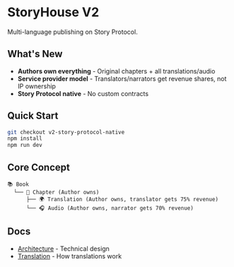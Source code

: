 # StoryHouse V2

Multi-language publishing on Story Protocol.

## What's New

- **Authors own everything** - Original chapters + all translations/audio
- **Service provider model** - Translators/narrators get revenue shares, not IP ownership  
- **Story Protocol native** - No custom contracts

## Quick Start

```bash
git checkout v2-story-protocol-native
npm install
npm run dev
```

## Core Concept

```
📚 Book
  └── 📄 Chapter (Author owns)
      ├── 🌍 Translation (Author owns, translator gets 75% revenue)
      └── 🎧 Audio (Author owns, narrator gets 70% revenue)
```

## Docs

- [Architecture](./architecture.md) - Technical design
- [Translation](./translation.md) - How translations work